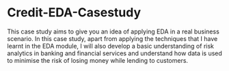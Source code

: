 # Credit-EDA-Casestudy
This case study aims to give you an idea of applying EDA in a real business scenario. In this case study, apart from applying the techniques that I have learnt in the EDA module, I will also develop a basic understanding of risk analytics in banking and financial services and understand how data is used to minimise the risk of losing money while lending to customers.
